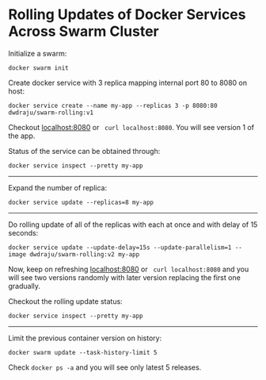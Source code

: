 # Rolling Updates of Docker Services Across Swarm Cluster
Initialize a swarm:
```
docker swarm init
````
Create docker service with 3 replica mapping internal port 80 to 8080 on host:
```
docker service create --name my-app --replicas 3 -p 8080:80 dwdraju/swarm-rolling:v1
```
Checkout [localhost:8080](http://localhost:8080) or ``` curl localhost:8080```. You will see version 1 of the app.

Status of the service can be obtained through:
```
docker service inspect --pretty my-app
```
***
Expand the number of replica:
```
docker service update --replicas=8 my-app
```
***
Do rolling update of all of the replicas with each at once and with delay of 15 seconds:

```
docker service update --update-delay=15s --update-parallelism=1 --image dwdraju/swarm-rolling:v2 my-app
```
Now, keep on refreshing [localhost:8080](http://localhost:8080) or ``` curl localhost:8080``` and you will see two versions randomly with later version replacing the first one gradually.

Checkout the rolling update status:
```
docker service inspect --pretty my-app
```
***
Limit the previous container version on history:
```
docker swarm update --task-history-limit 5
```
Check ``` docker ps -a ``` and you will see only latest 5 releases.